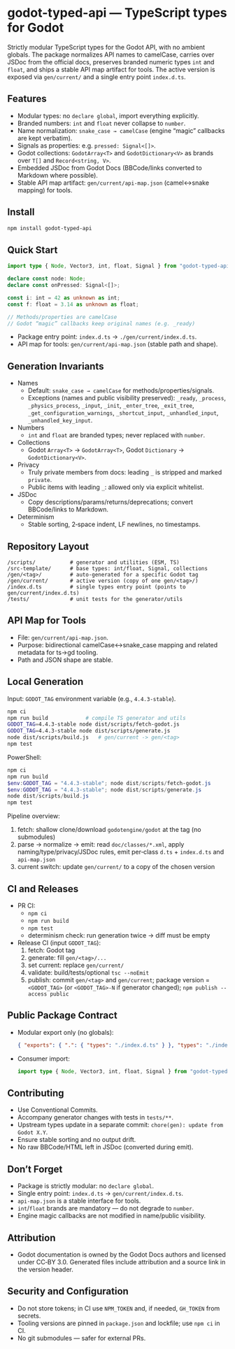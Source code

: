 # godot-typed-api — TypeScript types for Godot

Strictly modular TypeScript types for the Godot API, with no ambient globals. The package normalizes API names to camelCase, carries over JSDoc from the official docs, preserves branded numeric types `int` and `float`, and ships a stable API map artifact for tools. The active version is exposed via `gen/current/` and a single entry point `index.d.ts`.

## Features

- Modular types: no `declare global`, import everything explicitly.
- Branded numbers: `int` and `float` never collapse to `number`.
- Name normalization: `snake_case → camelCase` (engine “magic” callbacks are kept verbatim).
- Signals as properties: e.g. `pressed: Signal<[]>`.
- Godot collections: `GodotArray<T>` and `GodotDictionary<V>` as brands over `T[]` and `Record<string, V>`.
- Embedded JSDoc from Godot Docs (BBCode/links converted to Markdown where possible).
- Stable API map artifact: `gen/current/api-map.json` (camel↔snake mapping) for tools.

## Install

```bash
npm install godot-typed-api
```

## Quick Start

```ts
import type { Node, Vector3, int, float, Signal } from "godot-typed-api";

declare const node: Node;
declare const onPressed: Signal<[]>;

const i: int = 42 as unknown as int;
const f: float = 3.14 as unknown as float;

// Methods/properties are camelCase
// Godot “magic” callbacks keep original names (e.g. _ready)
```

- Package entry point: `index.d.ts` → `./gen/current/index.d.ts`.
- API map for tools: `gen/current/api-map.json` (stable path and shape).

## Generation Invariants

- Names
  - Default: `snake_case → camelCase` for methods/properties/signals.
  - Exceptions (names and public visibility preserved):
    `_ready`, `_process`, `_physics_process`, `_input`, `_init`, `_enter_tree`, `_exit_tree`, `_get_configuration_warnings`, `_shortcut_input`, `_unhandled_input`, `_unhandled_key_input`.
- Numbers
  - `int` and `float` are branded types; never replaced with `number`.
- Collections
  - Godot `Array<T>` → `GodotArray<T>`, Godot `Dictionary` → `GodotDictionary<V>`.
- Privacy
  - Truly private members from docs: leading `_` is stripped and marked `private`.
  - Public items with leading `_`: allowed only via explicit whitelist.
- JSDoc
  - Copy descriptions/params/returns/deprecations; convert BBCode/links to Markdown.
- Determinism
  - Stable sorting, 2‑space indent, LF newlines, no timestamps.

## Repository Layout

```
/scripts/           # generator and utilities (ESM, TS)
/src-template/      # base types: int/float, Signal, collections
/gen/<tag>/         # auto‑generated for a specific Godot tag
/gen/current/       # active version (copy of one gen/<tag>/)
/index.d.ts         # single types entry point (points to gen/current/index.d.ts)
/tests/             # unit tests for the generator/utils
```

## API Map for Tools

- File: `gen/current/api-map.json`.
- Purpose: bidirectional camelCase↔snake_case mapping and related metadata for ts→gd tooling.
- Path and JSON shape are stable.

## Local Generation

Input: `GODOT_TAG` environment variable (e.g., `4.4.3-stable`).

```bash
npm ci
npm run build            # compile TS generator and utils
GODOT_TAG=4.4.3-stable node dist/scripts/fetch-godot.js
GODOT_TAG=4.4.3-stable node dist/scripts/generate.js
node dist/scripts/build.js   # gen/current -> gen/<tag>
npm test
```

PowerShell:

```powershell
npm ci
npm run build
$env:GODOT_TAG = "4.4.3-stable"; node dist/scripts/fetch-godot.js
$env:GODOT_TAG = "4.4.3-stable"; node dist/scripts/generate.js
node dist/scripts/build.js
npm test
```

Pipeline overview:
1) fetch: shallow clone/download `godotengine/godot` at the tag (no submodules)
2) parse → normalize → emit: read `doc/classes/*.xml`, apply naming/type/privacy/JSDoc rules, emit per‑class `d.ts` + `index.d.ts` and `api-map.json`
3) current switch: update `gen/current/` to a copy of the chosen version

## CI and Releases

- PR CI:
  - `npm ci`
  - `npm run build`
  - `npm test`
  - determinism check: run generation twice → diff must be empty
- Release CI (input `GODOT_TAG`):
  1. fetch: Godot tag
  2. generate: fill `gen/<tag>/...`
  3. set current: replace `gen/current/`
  4. validate: build/tests/optional `tsc --noEmit`
  5. publish: commit `gen/<tag>` and `gen/current`; package version = `<GODOT_TAG>` (or `<GODOT_TAG>-N` if generator changed); `npm publish --access public`

## Public Package Contract

- Modular export only (no globals):

  ```json
  { "exports": { ".": { "types": "./index.d.ts" } }, "types": "./index.d.ts" }
  ```

- Consumer import:

  ```ts
  import type { Node, Vector3, int, float, Signal } from "godot-typed-api";
  ```

## Contributing

- Use Conventional Commits.
- Accompany generator changes with tests in `tests/**`.
- Upstream types update in a separate commit: `chore(gen): update from Godot X.Y`.
- Ensure stable sorting and no output drift.
- No raw BBCode/HTML left in JSDoc (converted during emit).

## Don’t Forget

- Package is strictly modular: no `declare global`.
- Single entry point: `index.d.ts` → `gen/current/index.d.ts`.
- `api-map.json` is a stable interface for tools.
- `int`/`float` brands are mandatory — do not degrade to `number`.
- Engine magic callbacks are not modified in name/public visibility.

## Attribution

- Godot documentation is owned by the Godot Docs authors and licensed under CC‑BY 3.0. Generated files include attribution and a source link in the version header.

## Security and Configuration

- Do not store tokens; in CI use `NPM_TOKEN` and, if needed, `GH_TOKEN` from secrets.
- Tooling versions are pinned in `package.json` and lockfile; use `npm ci` in CI.
- No git submodules — safer for external PRs.
